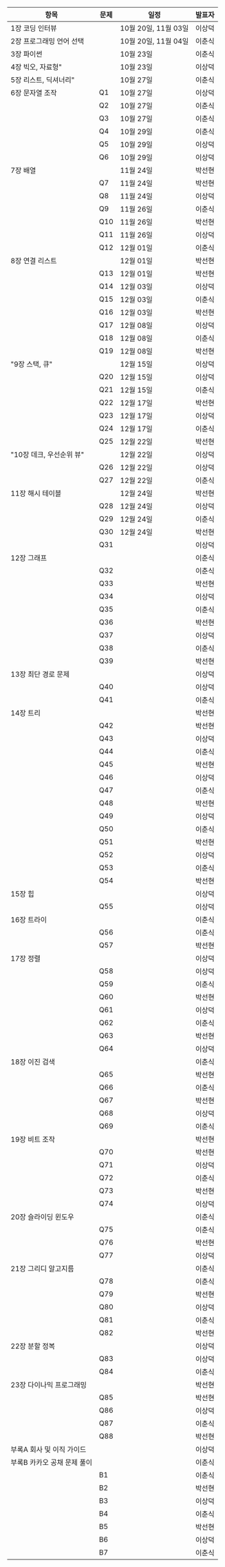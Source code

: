 | 항목 | 문제 | 일정 | 발표자 |
| --- | --- | --- | --- |
|1장 코딩 인터뷰 |  | 10월 20일, 11월 03일 | 이상덕 |
|2장 프로그래밍 언어 선택 |  | 10월 20일, 11월 04일 | 이춘식 |
|3장 파이썬 |  | 10월 23일 | 이춘식 |
|4장 빅오, 자료형" |  | 10월 23일 | 이상덕 |
|5장 리스트, 딕셔너리" |  | 10월 27일 | 이춘식 |
|6장 문자열 조작 | Q1 | 10월 27일 | 이상덕 |
| | Q2 | 10월 27일 | 이춘식 |
| | Q3 | 10월 27일 | 이춘식 |
| | Q4 | 10월 29일 | 이춘식 |
| | Q5 | 10월 29일 | 이상덕 |
| | Q6 | 10월 29일 | 이상덕 |
|7장 배열 |  | 11월 24일 | 박선현 |
| | Q7 | 11월 24일 | 박선현 |
| | Q8 | 11월 24일 | 이상덕 |
| | Q9 | 11월 26일 | 이춘식 |
| | Q10 | 11월 26일 | 박선현 |
| | Q11 | 11월 26일 | 이상덕 |
| | Q12 | 12월 01일 | 이춘식 |
|8장 연결 리스트 |  | 12월 01일 | 박선현 |
| | Q13 | 12월 01일 | 박선현 |
| | Q14 | 12월 03일 | 이상덕 |
| | Q15 | 12월 03일 | 이춘식 |
| | Q16 | 12월 03일 | 박선현 |
| | Q17 | 12월 08일 | 이상덕 |
| | Q18 | 12월 08일 | 이춘식 |
| | Q19 | 12월 08일 | 박선현 |
|"9장 스택, 큐" |  | 12월 15일 | 이상덕 |
| | Q20 | 12월 15일 | 이상덕 |
| | Q21 | 12월 15일 | 이춘식 |
| | Q22 | 12월 17일 | 박선현 |
| | Q23 | 12월 17일 | 이상덕 |
| | Q24 | 12월 17일 | 이춘식 |
| | Q25 | 12월 22일 | 박선현 |
|"10장 데크, 우선순위 뷰" |  | 12월 22일 | 이상덕 |
| | Q26 | 12월 22일 | 이상덕 |
| | Q27 | 12월 22일 | 이춘식 |
|11장 해시 테이블 |  | 12월 24일 | 박선현 |
| | Q28 | 12월 24일 | 이상덕 |
| | Q29 | 12월 24일 | 이춘식 |
| | Q30 | 12월 24일 | 박선현 |
| | Q31 |  | 이상덕 |
|12장 그래프 |  |  | 이춘식 |
| | Q32 |  | 이춘식 |
| | Q33 |  | 박선현 |
| | Q34 |  | 이상덕 |
| | Q35 |  | 이춘식 |
| | Q36 |  | 박선현 |
| | Q37 |  | 이상덕 |
| | Q38 |  | 이춘식 |
| | Q39 |  | 박선현 |
|13장 최단 경로 문제 |  |  | 이상덕 |
| | Q40 |  | 이상덕 |
| | Q41 |  | 이춘식 |
|14장 트리 |  |  | 박선현 |
| | Q42 |  | 박선현 |
| | Q43 |  | 이상덕 |
| | Q44 |  | 이춘식 |
| | Q45 |  | 박선현 |
| | Q46 |  | 이상덕 |
| | Q47 |  | 이춘식 |
| | Q48 |  | 박선현 |
| | Q49 |  | 이상덕 |
| | Q50 |  | 이춘식 |
| | Q51 |  | 박선현 |
| | Q52 |  | 이상덕 |
| | Q53 |  | 이춘식 |
| | Q54 |  | 박선현 |
|15장 힙 |  |  | 이상덕 |
| | Q55 |  | 이상덕 |
|16장 트라이 |  |  | 이춘식 |
| | Q56 |  | 이춘식 |
| | Q57 |  | 박선현 |
|17장 정렬 |  |  | 이상덕 |
| | Q58 |  | 이상덕 |
| | Q59 |  | 이춘식 |
| | Q60 |  | 박선현 |
| | Q61 |  | 이상덕 |
| | Q62 |  | 이춘식 |
| | Q63 |  | 박선현 |
| | Q64 |  | 이상덕 |
|18장 이진 검색 |  |  | 이춘식 |
| | Q65 |  | 박선현 |
| | Q66 |  | 이춘식 |
| | Q67 |  | 박선현 |
| | Q68 |  | 이상덕 |
| | Q69 |  | 이춘식 |
|19장 비트 조작 |  |  | 박선현 |
| | Q70 |  | 박선현 |
| | Q71 |  | 이상덕 |
| | Q72 |  | 이춘식 |
| | Q73 |  | 박선현 |
| | Q74 |  | 이상덕 |
|20장 슬라이딩 윈도우 |  |  | 이춘식 |
| | Q75 |  | 이춘식 |
| | Q76 |  | 박선현 |
| | Q77 |  | 이상덕 |
|21장 그리디 알고지름 |  |  | 이춘식 |
| | Q78 |  | 이춘식 |
| | Q79 |  | 박선현 |
| | Q80 |  | 이상덕 |
| | Q81 |  | 이춘식 |
| | Q82 |  | 박선현 |
|22장 분할 정복 |  |  | 이상덕 |
| | Q83 |  | 이상덕 |
| | Q84 |  | 이춘식 |
|23장 다이나믹 프로그래밍 |  |  | 박선현 |
| | Q85 |  | 박선현 |
| | Q86 |  | 이상덕 |
| | Q87 |  | 이춘식 |
| | Q88 |  | 박선현 |
|부록A 회사 및 이직 가이드 |  |  | 이상덕 |
|부록B 카카오 공채 문제 풀이 |  |  | 이춘식 |
| | B1 |  | 이춘식 |
| | B2 |  | 박선현 |
| | B3 |  | 이상덕 |
| | B4 |  | 이춘식 |
| | B5 |  | 박선현 |
| | B6 |  | 이상덕 |
| | B7 |  | 이춘식 |
